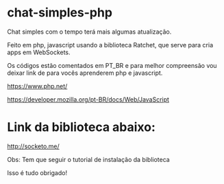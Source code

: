 # chat-simples-php

Chat simples com o tempo terá mais algumas atualização.

Feito em php, javascript usando a biblioteca Ratchet, que serve para cria apps em WebSockets.

Os códigos estão comentados em PT_BR e para melhor compreensão vou deixar link de para vocês aprenderem php e javascript.

https://www.php.net/



https://developer.mozilla.org/pt-BR/docs/Web/JavaScript

# Link da biblioteca abaixo:

http://socketo.me/

Obs: Tem que seguir o tutorial de instalação da biblioteca

Isso é tudo obrigado!
